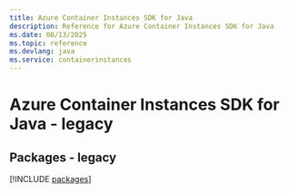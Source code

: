 ```yaml
---
title: Azure Container Instances SDK for Java
description: Reference for Azure Container Instances SDK for Java
ms.date: 08/13/2025
ms.topic: reference
ms.devlang: java
ms.service: containerinstances
---
```

# Azure Container Instances SDK for Java - legacy
## Packages - legacy
[!INCLUDE [packages](container-instances-index.md)]